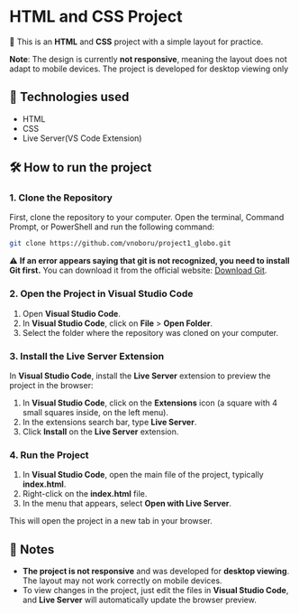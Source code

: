 # HTML and CSS Project

📌 This is an **HTML** and **CSS** project with a simple layout for practice.

**Note**: The design is currently **not responsive**, meaning the layout does not adapt to mobile devices. The project is developed for desktop viewing only


## 🚀 Technologies used
- HTML
- CSS
- Live Server(VS Code Extension)

## 🛠 How to run the project

### 1. Clone the Repository
First, clone the repository to your computer. Open the terminal, Command Prompt, or PowerShell and run the following command:

```bash
git clone https://github.com/vnoboru/project1_globo.git
```
⚠ **If an error appears saying that git is not recognized, you need to install Git first.** You can download it from the official website: [Download Git](https://git-scm.com/downloads).



### 2. Open the Project in Visual Studio Code
1. Open **Visual Studio Code**.
2. In **Visual Studio Code**, click on **File** > **Open Folder**.
3. Select the folder where the repository was cloned on your computer.

### 3. Install the Live Server Extension
In **Visual Studio Code**, install the **Live Server** extension to preview the project in the browser:

1. In **Visual Studio Code**, click on the **Extensions** icon (a square with 4 small squares inside, on the left menu).
2. In the extensions search bar, type **Live Server**.
3. Click **Install** on the **Live Server** extension.

### 4. Run the Project
1. In **Visual Studio Code**, open the main file of the project, typically **index.html**.
2. Right-click on the **index.html** file.
3. In the menu that appears, select **Open with Live Server**.
   
This will open the project in a new tab in your browser.

## 📝 Notes
- **The project is not responsive** and was developed for **desktop viewing**. The layout may not work correctly on mobile devices.
- To view changes in the project, just edit the files in **Visual Studio Code**, and **Live Server** will automatically update the browser preview.